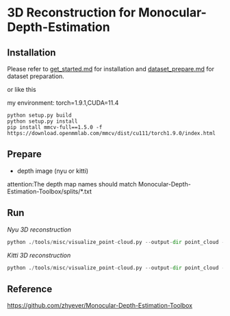 # 3D Reconstruction for Monocular-Depth-Estimation


## Installation

Please refer to [get_started.md](docs/get_started.md#installation) for installation and [dataset_prepare.md](docs/dataset_prepare.md#prepare-datasets) for dataset preparation.

or like this

my environment: torch=1.9.1,CUDA=11.4
```
python setup.py build
python setup.py install
pip install mmcv-full==1.5.0 -f https://download.openmmlab.com/mmcv/dist/cu111/torch1.9.0/index.html
```

## Prepare
* depth image (nyu or kitti)

attention:The depth map names should match Monocular-Depth-Estimation-Toolbox/splits/*.txt

## Run
*Nyu 3D reconstruction*
```py
python ./tools/misc/visualize_point-cloud.py --output-dir point_cloud --dataset nyu --exp_name bts --depth_raw_path "/mnt/data2/datasets/results/nyu/raw/"
```

*Kitti 3D reconstruction*
```py
python ./tools/misc/visualize_point-cloud.py --output-dir point_cloud --dataset kitti --exp_name bts --depth_raw_path "/mnt/data2/datasets/results/kitti/raw/"
```

## Reference
https://github.com/zhyever/Monocular-Depth-Estimation-Toolbox


